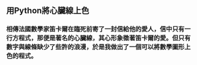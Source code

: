 ## 用Python將心臟線上色
### 相傳法國數學家笛卡爾在臨死前寄了一封信給他的愛人，信中只有一行方程式，那便是著名的心臟線，其心形象徵著笛卡爾的愛。但只有數字與線條缺少了些許的浪漫，於是我做出了一個可以將數學圖形上色的程式。

